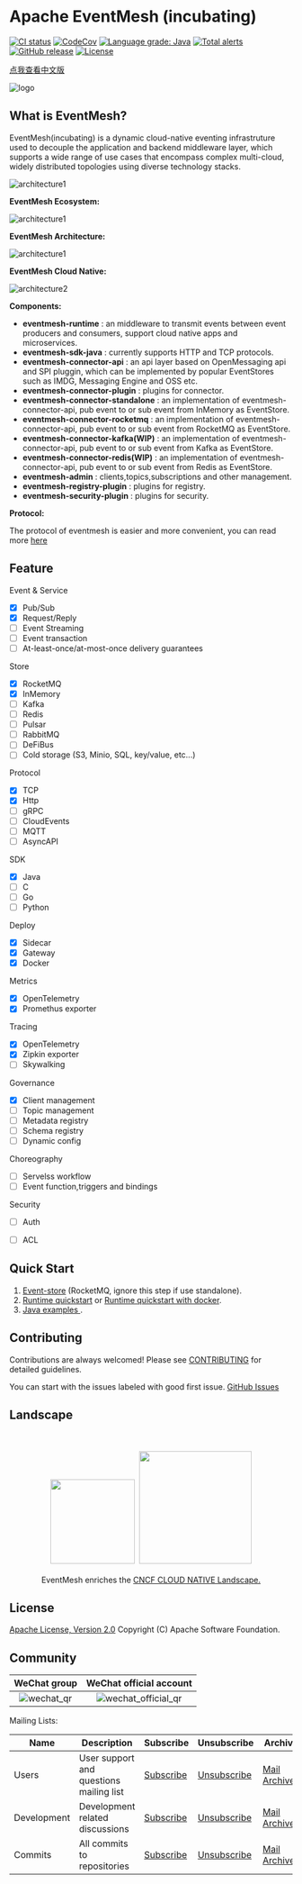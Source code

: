 # Apache EventMesh (incubating) 
[![CI status](https://github.com/apache/incubator-eventmesh/actions/workflows/ci.yml/badge.svg)](https://github.com/apache/incubator-eventmesh/actions/workflows/ci.yml)
[![CodeCov](https://codecov.io/gh/apache/incubator-eventmesh/branch/develop/graph/badge.svg)](https://codecov.io/gh/apache/incubator-eventmesh)
[![Language grade: Java](https://img.shields.io/lgtm/grade/java/g/apache/incubator-eventmesh.svg?logo=lgtm&logoWidth=18)](https://lgtm.com/projects/g/apache/incubator-eventmesh/context:java)
[![Total alerts](https://img.shields.io/lgtm/alerts/g/apache/incubator-eventmesh.svg?logo=lgtm&logoWidth=18)](https://lgtm.com/projects/g/apache/incubator-eventmesh/alerts/)
[![GitHub release](https://img.shields.io/badge/release-download-orange.svg)](https://github.com/apache/incubator-eventmesh/releases)
[![License](https://img.shields.io/badge/license-Apache%202-4EB1BA.svg)](https://www.apache.org/licenses/LICENSE-2.0.html)

[点我查看中文版](README.zh-CN.md)

![logo](docs/images/logo2.png)
## What is EventMesh?
EventMesh(incubating) is a dynamic cloud-native eventing infrastruture used to decouple the application and backend middleware layer, which supports a wide range of use cases that encompass complex multi-cloud, widely distributed topologies using diverse technology stacks.

![architecture1](docs/images/eventmesh-multi-runtime.png)

**EventMesh Ecosystem:**

![architecture1](docs/images/eventmesh-define.png)

**EventMesh Architecture:**

![architecture1](docs/images/eventmesh-runtime.png)

**EventMesh Cloud Native:**

![architecture2](docs/images/eventmesh-panels.png)


**Components:**

* **eventmesh-runtime** : an middleware to transmit events between event producers and consumers, support cloud native apps and microservices.
* **eventmesh-sdk-java** : currently supports HTTP and TCP protocols.
* **eventmesh-connector-api** : an api layer based on OpenMessaging api and SPI pluggin, which can be implemented by popular EventStores such as IMDG, Messaging Engine and OSS etc.
* **eventmesh-connector-plugin** : plugins for connector.
* **eventmesh-connector-standalone** : an implementation of eventmesh-connector-api, pub event to or sub event from InMemory as EventStore.
* **eventmesh-connector-rocketmq** : an implementation of eventmesh-connector-api, pub event to or sub event from RocketMQ as EventStore.
* **eventmesh-connector-kafka(WIP)** : an implementation of eventmesh-connector-api, pub event to or sub event from Kafka as EventStore.
* **eventmesh-connector-redis(WIP)** : an implementation of eventmesh-connector-api, pub event to or sub event from Redis as EventStore.
* **eventmesh-admin** : clients,topics,subscriptions and other management.
* **eventmesh-registry-plugin** : plugins for registry.
* **eventmesh-security-plugin** : plugins for security.

**Protocol:**

The protocol of eventmesh is easier and more convenient, you can read more [here](docs/en/instructions/eventmesh-runtime-protocol.md)

## Feature

Event & Service
- [x] Pub/Sub
- [x] Request/Reply
- [ ] Event Streaming
- [ ] Event transaction
- [ ] At-least-once/at-most-once delivery guarantees

Store
- [x] RocketMQ
- [x] InMemory
- [ ] Kafka
- [ ] Redis
- [ ] Pulsar
- [ ] RabbitMQ 
- [ ] DeFiBus
- [ ] Cold storage (S3, Minio, SQL, key/value, etc...)

Protocol
- [x] TCP
- [x] Http
- [ ] gRPC
- [ ] CloudEvents
- [ ] MQTT
- [ ] AsyncAPI

SDK
- [x] Java
- [ ] C
- [ ] Go
- [ ] Python

Deploy
- [x] Sidecar
- [x] Gateway
- [x] Docker

Metrics
- [x] OpenTelemetry
- [x] Promethus exporter

Tracing
- [x] OpenTelemetry
- [x] Zipkin exporter
- [ ] Skywalking

Governance
- [x] Client management
- [ ] Topic management
- [ ] Metadata registry
- [ ] Schema registry
- [ ] Dynamic config

Choreography
- [ ] Servelss workflow
- [ ] Event function,triggers and bindings

Security
- [ ] Auth
- [ ] ACL


## Quick Start
1. [Event-store](https://rocketmq.apache.org/docs/quick-start/) (RocketMQ, ignore this step if use standalone).
2. [Runtime quickstart](docs/en/instructions/eventmesh-runtime-quickstart.md) or [Runtime quickstart with docker](docs/en/instructions/eventmesh-runtime-quickstart-with-docker.md).
3. [Java examples ](docs/en/instructions/eventmesh-sdk-java-quickstart.md).

## Contributing
Contributions are always welcomed! Please see [CONTRIBUTING](CONTRIBUTING.md) for detailed guidelines.

You can start with the issues labeled with good first issue.
[GitHub Issues](https://github.com/apache/incubator-eventmesh/issues)

## Landscape
<p align="center">
<br/><br/>
<img src="https://landscape.cncf.io/images/left-logo.svg" width="150"/>&nbsp;&nbsp;<img src="https://landscape.cncf.io/images/right-logo.svg" width="200"/>
<br/><br/>
EventMesh enriches the <a href="https://landscape.cncf.io/serverless?license=apache-license-2-0">CNCF CLOUD NATIVE Landscape.</a>
</p>

## License
[Apache License, Version 2.0](http://www.apache.org/licenses/LICENSE-2.0.html) Copyright (C) Apache Software Foundation.

## Community
|               WeChat group                |                WeChat official account                 |
| :---------------------------------------: | :----------------------------------------------------: |
| ![wechat_qr](docs/images/mesh-helper.png) | ![wechat_official_qr](docs/images/wechat-official.png) |





Mailing Lists:

| Name | Description |Subscribe	|Unsubscribe|Archive
| ----    | ----    |----    | ----    | ----    |
|Users	|User support and questions mailing list|	[Subscribe](mailto:users-subscribe@eventmesh.incubator.apache.org)	|[Unsubscribe](mailto:users-unsubscribe@eventmesh.incubator.apache.org)	|[Mail Archives](https://lists.apache.org/list.html?users@eventmesh.apache.org)|
|Development	|Development related discussions|	[Subscribe](mailto:dev-subscribe@eventmesh.incubator.apache.org)	|[Unsubscribe](mailto:dev-unsubscribe@eventmesh.incubator.apache.org)	|[Mail Archives](https://lists.apache.org/list.html?dev@eventmesh.apache.org)|
|Commits	|All commits to repositories|	[Subscribe](mailto:commits-subscribe@eventmesh.incubator.apache.org)	|[Unsubscribe](mailto:commits-unsubscribe@eventmesh.incubator.apache.org)	|[Mail Archives](https://lists.apache.org/list.html?commits@eventmesh.apache.org)|
